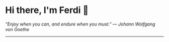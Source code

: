 <h1>Hi there, I'm Ferdi 👋</h1>

<p><em>
  "Enjoy when you can, and endure when you must." — Johann Wolfgang von Goethe
</em></p>

---
